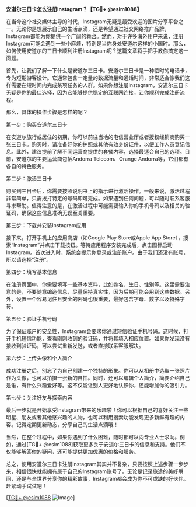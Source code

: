 **安道尔三日卡怎么注册Instagram？【TG💪+ @esim1088】**

在当今这个社交媒体主导的时代，Instagram无疑是最受欢迎的图片分享平台之一。无论你是想展示自己的生活点滴，还是希望通过社交网络推广品牌，Instagram都能为你提供一个广阔的舞台。然而，对于许多海外用户来说，注册Instagram可能会遇到一些小麻烦，特别是当你身处安道尔这样的小国时。那么，如何使用安道尔的三日卡顺利注册Instagram呢？这篇文章将手把手教你搞定这一问题。

首先，让我们了解一下什么是安道尔三日卡。安道尔三日卡是一种临时的电话卡，专为短期游客设计。它通常包含一定量的数据流量和通话时间，非常适合像我们这样需要在短时间内完成某项任务的人群。如果你想注册Instagram，安道尔三日卡无疑是你的最佳选择，因为它能够提供稳定的互联网连接，让你顺利完成注册流程。

那么，具体的操作步骤是怎样的呢？

第一步：购买安道尔三日卡

在安道尔旅行或居住的初期，你可以前往当地的电信营业厅或者授权经销商购买一张三日卡。购买时，请准备好你的护照或其他有效身份证件，以便工作人员登记信息。此外，建议提前了解不同运营商提供的套餐内容，选择最适合自己的选项。目前，安道尔的主要运营商包括Andorra Telecom、Orange Andorra等，它们都有各自的特色服务。

第二步：激活三日卡

购买到三日卡后，你需要按照说明书上的指示进行激活操作。一般来说，激活过程非常简单，只需拨打特定的号码即可完成。如果遇到任何问题，可以随时联系客服寻求帮助。值得注意的是，在激活过程中可能需要输入你的手机号码以及相关的验证码，确保这些信息准确无误至关重要。

第三步：下载并安装Instagram应用

接下来，打开手机上的应用商店（如Google Play Store或Apple App Store），搜索“Instagram”并点击下载按钮。等待应用程序安装完成后，点击图标启动Instagram。首次进入时，系统会提示你登录或注册账户。由于我们还没有账号，所以请选择“注册”。

第四步：填写基本信息

在注册页面中，你需要填写一些基本资料，比如姓名、生日、性别等。这里需要注意的是，不要随意编造信息，尽量保持真实性，因为后期可能会用到这些数据。另外，设置一个容易记住且安全的密码也很重要，最好包含字母、数字以及特殊字符。

第五步：验证手机号码

为了保证账户的安全性，Instagram会要求你通过短信验证手机号码。这时候，打开手机短信功能，查看刚刚收到的验证码，并将其填入相应位置。如果你发现没有接收到验证码，可以尝试重新发送，或者直接联系客服解决。

第六步：上传头像和个人简介

成功注册之后，别忘了为自己创建一个独特的形象。你可以从相册中选取一张照片作为头像，也可以拍摄一张新的自拍。同时，还可以编辑个人简介，简要介绍自己是谁，有什么兴趣爱好等。这不仅能让别人更好地认识你，还能增加你的吸引力。

第七步：关注好友与探索内容

最后一步就是开始享受Instagram带来的乐趣啦！你可以根据自己的喜好关注一些明星、朋友或者其他感兴趣的人物，也可以利用搜索功能发现更多新鲜有趣的内容。记得定期更新动态，分享自己的生活点滴哦！

当然，在整个过程中，如果你遇到了什么困难，随时都可以向专业人士求助。例如，通过[TG💪+ @esim1088]获取更多关于安道尔三日卡的信息和支持。他们不仅能够解答你的疑问，还可能提供更加优惠的价格和服务。

总之，使用安道尔三日卡注册Instagram其实并不复杂，只要按照上述步骤一步步来，相信很快就能拥有属于自己的Instagram账号了。无论是记录旅途的美好瞬间，还是与全世界分享你的精彩故事，Instagram都会成为你不可或缺的好伙伴。赶紧动手试试吧！

[[TG💪+ @esim1088](https://t.me/s/esim1088) ![Image](https://i.postimg.cc/4NQfJmqS/Snipaste-2025-05-13-00-14-12.png)]